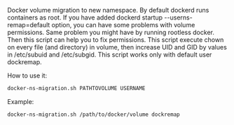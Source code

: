 Docker volume migration to new namespace.
By default dockerd runs containers as root. If you have added dockerd startup --userns-remap=default option, you can have some problems with volume permissions. Same problem you might have by running rootless docker. Then this script can help you to fix permissions.
This script execute chown on every file (and directory) in volume, then increase UID and GID by values in /etc/subuid and /etc/subgid. This script works only with default user dockremap.

How to use it:
```bash
docker-ns-migration.sh PATHTOVOLUME USERNAME
```

Example:
```bash
docker-ns-migration.sh /path/to/docker/volume dockremap
```
